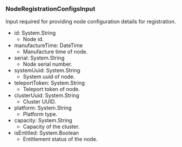 ### NodeRegistrationConfigsInput
Input required for providing node configuration details for registration.

- id: System.String
  - Node id.
- manufactureTime: DateTime
  - Manufacture time of node.
- serial: System.String
  - Node serial number.
- systemUuid: System.String
  - System uuid of node.
- teleportToken: System.String
  - Teleport token of node.
- clusterUuid: System.String
  - Cluster UUID.
- platform: System.String
  - Platform type.
- capacity: System.String
  - Capacity of the cluster.
- isEntitled: System.Boolean
  - Entitlement status of the node.
